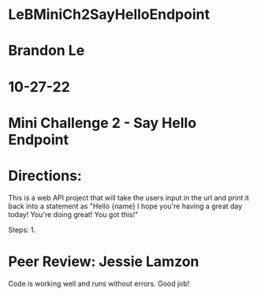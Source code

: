 # LeBMiniCh2SayHelloEndpoint
# Brandon Le
# 10-27-22
# Mini Challenge 2 - Say Hello Endpoint
# Directions:
This is a web API project that will take the users input in the url and print it back into a statement as "Hello {name} I hope you're having a great day today! You're doing great! You got this!"

Steps:
1. 

# Peer Review: Jessie Lamzon
Code is working well and runs without errors.  Good job!


